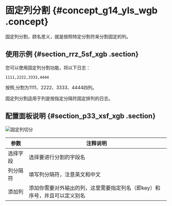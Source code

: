 # 固定列分割 {#concept_g14_yls_wgb .concept}

固定列分割，顾名思义，就是按照特定分割符来分割固定的列。

## 使用示例 {#section_rrz_5sf_xgb .section}

您可以使用固定列分割功能，将以下日志：

```
1111,2222,3333,4444
```

按照,分割为1111、2222、3333、4444四列。

固定列分割适用于列是按指定分隔符固定排列的日志。

## 配置面板说明 {#section_p33_xsf_xgb .section}

![固定列切分](http://static-aliyun-doc.oss-cn-hangzhou.aliyuncs.com/assets/img/130392/155123372839590_zh-CN.png)

|参数|注释说明|
|--|----|
|选择字段|选择要进行分割的字段名|
|列分隔符|填写列分隔符，注意英文和中文|
|添加列|添加你需要对外输出的列，这里需要指定列名（即key）和序号，并且可以定义别名|


